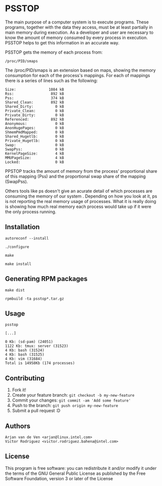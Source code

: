 
# PSSTOP

The main purpose of a computer system is to execute programs. These programs,
together with the data they access, must be at least partially in main memory
during execution. As a developer and user are necessary to know the amount of
memory consumed by every process in execution. PSSTOP helps to get this
information in an accurate way.

PSSTOP gets the memory of each process from:

    /proc/PID/smaps

The /proc/PID/smaps is an extension based on maps, showing the memory
consumption for each of the process's mappings. For each of mappings there
is a series of lines such as the following:

    Size:               1084 kB
    Rss:                 892 kB
    Pss:                 374 kB
    Shared_Clean:        892 kB
    Shared_Dirty:          0 kB
    Private_Clean:         0 kB
    Private_Dirty:         0 kB
    Referenced:          892 kB
    Anonymous:             0 kB
    AnonHugePages:         0 kB
    ShmemPmdMapped:        0 kB
    Shared_Hugetlb:        0 kB
    Private_Hugetlb:       0 kB
    Swap:                  0 kB
    SwapPss:               0 kB
    KernelPageSize:        4 kB
    MMUPageSize:           4 kB
    Locked:                0 kB

PPSTOP tracks the amount of memory from the process' proportional share of this
mapping (Pss) and the proportional swap share of the mapping (SwapPss).

Others tools like ps doesn't give an acurate detail of which processes are
consuming the memory of our system . Depending on how you look at it, ps is not
reporting the real memory usage of processes. What it is really doing is
showing how much real memory each process would take up if it were the only
process running.

## Installation

    autoreconf --install

    ./configure

    make

    make install

## Generating RPM packages

    make dist

    rpmbuild -ta psstop*.tar.gz

## Usage

    psstop

    [...]

    0 Kb: (sd-pam) (24051)
    1122 Kb: tmux: server (31523)
    4 Kb: bash (31524)
    4 Kb: bash (31525)
    4 Kb: vim (31684)
    Total is 14958Kb (174 processes)

## Contributing

1. Fork it!
2. Create your feature branch: `git checkout -b my-new-feature`
3. Commit your changes: `git commit -am 'Add some feature'`
4. Push to the branch: `git push origin my-new-feature`
5. Submit a pull request :D

## Authors

    Arjan van de Ven <arjan@linux.intel.com>
    Victor Rodriguez <victor.rodriguez.bahena@intel.com>

## License

This program is free software: you can redistribute it and/or modify
it under the terms of the GNU General Public License as published by
the Free Software Foundation, version 3 or later of the License

